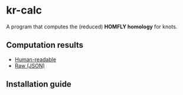 # kr-calc

A program that computes the (reduced) **HOMFLY homology** for knots. 

## Computation results
* [Human-readable](results.pdf)
* [Raw (JSON)](data/)

## Installation guide


